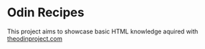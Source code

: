 # Odin Recipes

This project aims to showcase basic HTML knowledge aquired with [theodinproject.com](https:/theodinproject.com)
